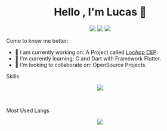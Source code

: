 <h1 align="center">Hello , I'm Lucas 👋</h1>
<p align="center">
    <img src="https://img.shields.io/badge/Country-Brazil?color=purple&style=for-the-badge" />
    <img src="https://img.shields.io/badge/Github-luc4sd3v?color=purple&style=for-the-badge" />
    <img src="https://img.shields.io/github/followers/luc4sd3v?color=purple&style=for-the-badge" />
</p>

Come to know me better:

- 🔭 I am currently working on: A Project called <a href="https://github.com/luc4sd3v/locapp_cep">LocApp CEP</a>.
- 🌱 I'm currently learning: C and Dart with Framework Flutter.
- 👯 I'm looking to collaborate on: OpenSource Projects.

Skills

<p align="center">
<img src="https://github-readme-stats.vercel.app/api?username=luc4sd3v&show_icons=true">
</p>
<br />

Most Used Langs

<p align="center">
<img src="https://github-readme-stats.vercel.app/api/top-langs/?username=luc4sd3v&langs_count=999">
</p>
